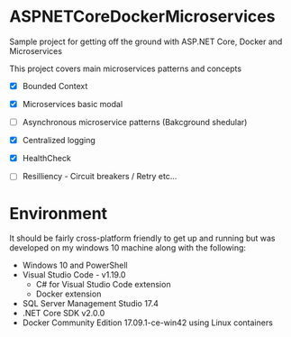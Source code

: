 # ASPNETCoreDockerMicroservices
Sample project for getting off the ground with ASP.NET Core, Docker and Microservices

This project covers main microservices patterns and concepts
- [x] Bounded Context
- [x] Microservices basic modal
- [ ] Asynchronous microservice patterns (Bakcground shedular)
- [x] Centralized logging
- [x] HealthCheck
- [ ] Resilliency - Circuit breakers / Retry etc...




# Environment
It should be fairly cross-platform friendly to get up and running but was developed on my windows 10 machine along with the following:

- Windows 10 and PowerShell
- Visual Studio Code - v1.19.0
    - C# for Visual Studio Code extension
    - Docker extension
 - SQL Server Management Studio 17.4
- .NET Core SDK v2.0.0
- Docker Community Edition 17.09.1-ce-win42 using Linux containers







